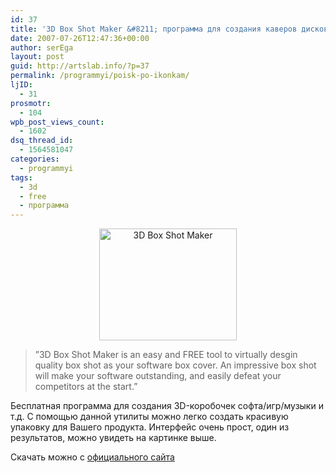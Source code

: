 ```yaml
---
id: 37
title: '3D Box Shot Maker &#8211; программа для создания каверов дисков'
date: 2007-07-26T12:47:36+00:00
author: serEga
layout: post
guid: http://artslab.info/?p=37
permalink: /programmyi/poisk-po-ikonkam/
ljID:
  - 31
prosmotr:
  - 104
wpb_post_views_count:
  - 1602
dsq_thread_id:
  - 1564581047
categories:
  - programmyi
tags:
  - 3d
  - free
  - программа
---
```

<p style="text-align: center">
  <img src="http://artslab.info/wp-content/uploads/ssboxswb0.jpg" title="3D Box Shot Maker" alt="3D Box Shot Maker" border="0" height="179" width="220" />
</p>

> ”3D Box Shot Maker is an easy and FREE tool to virtually desgin quality box shot as your software box cover. An impressive box shot will make your software outstanding, and easily defeat your competitors at the start.”

Бесплатная программа для создания 3D-коробочек софта/игр/музыки и т.д. С помощью данной утилиты можно легко создать красивую упаковку для Вашего продукта. Интерфейс очень прост, один из результатов, можно увидеть на картинке выше.

Скачать можно с [официального сайта](http://www.bosseye.com/boxshot/index.htm "download from homepage")